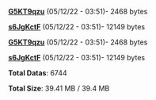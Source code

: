 [**G5KT9qzu**](/data/G5KT9qzu.txt) (05/12/22 - 03:51)- 2468 bytes

[**s6JgKctF**](/data/s6JgKctF.txt) (05/12/22 - 03:51)- 12149 bytes

[**G5KT9qzu**](/data/G5KT9qzu.txt) (05/12/22 - 03:51)- 2468 bytes

[**s6JgKctF**](/data/s6JgKctF.txt) (05/12/22 - 03:51)- 12149 bytes

**Total Datas**: 6744

**Total Size**: 39.41 MB / 39.4 MB